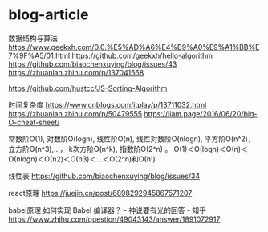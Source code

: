 # blog-article
数据结构与算法
https://www.geekxh.com/0.0.%E5%AD%A6%E4%B9%A0%E9%A1%BB%E7%9F%A5/01.html
https://github.com/geekxh/hello-algorithm
https://github.com/biaochenxuying/blog/issues/43
https://zhuanlan.zhihu.com/p/137041568

https://github.com/hustcc/JS-Sorting-Algorithm

时间复杂度
https://www.cnblogs.com/itplay/p/13711032.html
https://zhuanlan.zhihu.com/p/50479555
https://liam.page/2016/06/20/big-O-cheat-sheet/

常数阶O(1), 对数阶O(logn), 线性阶O(n), 线性对数阶O(nlogn), 平方阶O(n^2)， 立方阶O(n^3),...， k次方阶O(n^k), 指数阶O(2^n) 。
Ο(1)＜Ο(logn)＜Ο(n)＜Ο(nlogn)＜Ο(n2)＜Ο(n3)＜…＜Ο(2^n)和Ο(n!)

线性表
https://github.com/biaochenxuying/blog/issues/34

react原理
https://juejin.cn/post/6898292945867571207

babel原理
如何实现 Babel 编译器？ - 神说要有光的回答 - 知乎
https://www.zhihu.com/question/49043143/answer/1891072917

